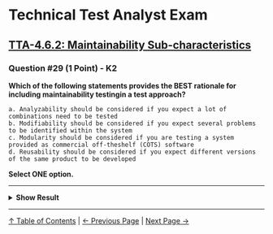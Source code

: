 # Technical Test Analyst Exam

## [TTA-4.6.2: Maintainability Sub-characteristics](../../4-quality-characteristics-for-technical-testing/4.6-maintainability-testing.md#462-maintainability-sub-characteristics)

### Question #29 (1 Point) - K2

**Which of the following statements provides the BEST rationale for including maintainability testingin a test approach?**

    a. Analyzability should be considered if you expect a lot of combinations need to be tested
    b. Modifiability should be considered if you expect several problems to be identified within the system
    c. Modularity should be considered if you are testing a system provided as commercial off-theshelf (COTS) software
    d. Reusability should be considered if you expect different versions of the same product to be developed

**Select ONE option.**

---

<details>
<summary><strong>Show Result</strong></summary>

#### Correct Answer: d

    a. Is not correct. Analyzability should be considered if you do expect a lot of problems identified within the system
    b. Is not correct. Modifiability should be considered if you do expect several problems to be identified within the system
    c. Is not correct. Modularity should be considered in the context of changes to components, while the responsibility for the maintainability of a COTS system normally lies with the providers of the system, who will have to maintain it
    d. Is correct. Reusability addresses the degree to which an asset can be used in more than one system, or in building other assets

</details>

---

[↑ Table of Contents](../../README.md#table-of-contents) | [← Previous Page](question-28.md) | [Next Page →](question-30.md)
